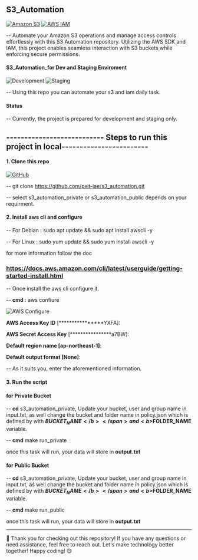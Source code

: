 ## S3_Automation

[![Amazon S3](https://img.shields.io/badge/Amazon%20S3-Cloud%20Storage-569A31?logo=amazon%20s3&logoColor=white)](https://aws.amazon.com/s3/)
[![AWS IAM](https://img.shields.io/badge/AWS%20IAM-Access%20Management-FF9900?logo=amazon%20aws&logoColor=white)](https://aws.amazon.com/iam/)

-- Automate your Amazon S3 operations and manage access controls effortlessly with this S3 Automation repository. Utilizing the AWS SDK and IAM, this project enables seamless interaction with S3 buckets while enforcing secure permissions.

#### S3_Automation_for Dev and Staging Enviroment

![Development](https://img.shields.io/badge/Environment-Development-brightgreen?style=flat-square) ![Staging](https://img.shields.io/badge/Environment-Staging-yellow?style=flat-square)

-- Using this repo you can automate your s3 and iam daily task.

#### Status
-- Currently, the project is prepared for development and staging only.

## --------------------------- Steps to run this project in local------------------------ ##

#### 1. Clone this repo

[![GitHub](https://img.shields.io/badge/GitHub-Profile-blue?style=flat-square&logo=github)](https://github.com/YourGitHubUsername)


-- git clone https://github.com/pxit-jae/s3_automation.git

-- select s3_automation_private or s3_automation_public depends on your requirment.

#### 2. Install aws cli and configure



-- For Debian : sudo apt update && sudo apt install awscli -y

-- For Linux : sudo yum update && sudo yum install awscli -y

for more information follow the doc 
### https://docs.aws.amazon.com/cli/latest/userguide/getting-started-install.html

-- Once install the aws cli configure it.

-- <b>cmd</b></span> : aws confiure

![AWS Configure](https://img.shields.io/badge/AWS-Configure-FF9900?style=flat-square&logo=amazon-aws)


<b>AWS Access Key ID</b></span> [****************YXFA]: 

<b>AWS Secret Access Key</b></span> [****************a7BW]: 

<b>Default region name [ap-northeast-1]</b></span>: 

<b>Default output format [None]</b></span>: 

-- As it suits you, enter the aforementioned information.

#### 3. Run the script

#### for Private Bucket

-- <b>cd</b></span> s3_automation_private, Update your bucket, user and group name in  <b></b>input.txt</span>, as well change the bucket and folder name in policy.json which is defined by with <b>$BUCKET_NAME</b></span> and <b>$FOLDER_NAME</b></span> variable.

-- <b>cmd</b></span> make run_private

once this task will run, your data will store in <b>output.txt</b></span>

#### for Public Bucket

-- <b>cd</b></span> s3_automation_private, Update your bucket, user and group name in  <b></b>input.txt</span>, as well change the bucket and folder name in policy.json which is defined by with <b>$BUCKET_NAME</b></span> and <b>$FOLDER_NAME</b></span> variable.

-- <b>cmd</b></span> make run_public

once this task will run, your data will store in <b>output.txt</b></span>


-------------------------------------------------------------------------------------------------------

👋 Thank you for checking out this repository! If you have any questions or need assistance, feel free to reach out. Let's make technology better together! Happy coding! 😊

 
